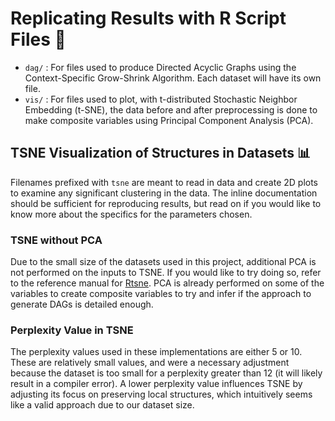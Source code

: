 # Replicating Results with R Script Files 📁
- `dag/` : For files used to produce Directed Acyclic Graphs using the Context-Specific Grow-Shrink Algorithm. Each dataset will have its own file.
- `vis/` : For files used to plot, with t-distributed Stochastic Neighbor Embedding (t-SNE), the data before and after preprocessing is done to make composite variables using Principal Component Analysis (PCA).

## TSNE Visualization of Structures in Datasets 📊
Filenames prefixed with `tsne` are meant to read in data and create 2D plots to examine any significant clustering in the data.
The inline documentation should be sufficient for reproducing results, but read on if you would like to know more about the specifics for the parameters chosen.

### TSNE without PCA
Due to the small size of the datasets used in this project, additional PCA is not performed on the inputs to TSNE. 
If you would like to try doing so, refer to the reference manual for [Rtsne](https://cran.r-project.org/web/packages/Rtsne/Rtsne.pdf).
PCA is already performed on some of the variables to create composite variables to try and infer if the approach to generate DAGs is detailed enough.

### Perplexity Value in TSNE
The perplexity values used in these implementations are either 5 or 10. These are relatively small values, 
and were a necessary adjustment because the dataset is too small for a perplexity greater than 12 (it will likely result in a compiler error).
A lower perplexity value influences TSNE by adjusting its focus on preserving local structures, which intuitively seems like a valid approach due to our dataset size.